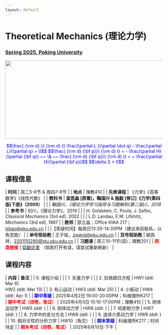 ```yaml
---
layout: default
---
```


<style>
table {
  font-family: arial, sans-serif;
  border-collapse: collapse;
  width: 100%;
}

td, th {
  border: 1px solid #dddddd;
  text-align: left;
  padding: 8px;
}

tr:nth-child(odd) {
  background-color: #dddddd;
}
</style>


<!-- <h2>
<font color="red">
*** Notice: links are not maintained after the end of course! 
</font>
</h2> -->

# <b>Theoretical Mechanics (理论力学)</b>

### <u>Spring 2025, Peking University</u>

<div style="display: flex; justify-content: center;">
<img src="http://friendshao.github.io/teaching/thmech19/thmech.png" width="550" height="250">
</div>


<p align="center">
<font color="blue">
$$\frac{ {\rm d} }{ {\rm d} t} \frac{\partial L }{\partial \dot q} - \frac{\partial L}{\partial q}  = 0$$
$$\frac{ {\rm d} {\bf p}}{ {\rm d} t} = - \frac{\partial H}{\partial {\bf q}} ~~ \& ~~ \frac{ {\rm d} {\bf q}}{ {\rm d} t} = + \frac{\partial H}{\partial {\bf p}}$$
$$\delta S = 0$$
</font>
</p>


## 课程信息

| **时间** |  周二5-6节 & 周四7-8节 |
| **地点** | 理教410 |
| **先修课程** | 《力学》《高等数学》《线性代数》 |
| **教科书** | **梁昆淼 [原著]，鞠国兴 & 施毅 [修订]《力学(第四版)下册》（2009）** |
| | *鞠国兴，《理论力学学习指导与习题解析(第二版)》，2018* |
| **参考书** | 刘川，《理论力学》，2019 |
| | H. Goldstein, C. Poole, J. Safko, *Classical Mechanics* (3rd ed), 2002 |
| | L.D. Landau, E.M. Lifshitz, *Mechanics* (3rd ed), 1987 |
| **教师** | 邵立晶；Office KIAA 217；lshao@pku.edu.cn | 
| |【答疑时间】每周日13:30-14:30PM（建议来前联系，以免空跑） |
| **单号班助教** |  王子铭，zwang@pku.edu.cn |
| **双号班助教** |  姬佩祥，2201110290@stu.pku.edu.cn |
| **习题课** | 周三10-11节(双)；理教201 |
| <font color="red"><b>网盘链接</b></font> | [猛戳这里](https://disk.pku.edu.cn/link/AA35A011743E6343708D97C5F0A5A2E084) （倘若打开有误，请尝试重新刷新） |

<p></p>

## 课程内容

| **内容** | **备注** |
| 0. 课程介绍 | |
| 1. 矢量力学 | |
| 2. 拉格朗日方程 | HW1 (ddl: Mar 6)<br>HW2 (ddl: Mar 13) |
| 3. 有心运动  | HW3 (ddl: Mar 25) |
| 4. 小振动  | HW4 (ddl: Apr 1) |
| <font color="blue"><b>期中答疑</b></font> | 2025年4月2日·19:00-20:00PM；科维理所K217 |  
| <font color="red"><b>期中考试（闭卷，笔试）</b></font> | 2025年4月3日·15:10-17:00PM；理教410 |
| 5. 刚体运动学 |  HW5 (ddl: ) |
| 6. 刚体动力学 |  HW6 (ddl: ) |
| 7. 哈密顿力学 |  HW7 (ddl: ) |
| 8. 力学中的变分方法  | HW8 (ddl: ) |
| 9. 连续介质动力学 | HW9 (ddl: ) |
| 10. 相对论性的分析力学 | HW10（免交） |
| <font color="blue"><b>期末答疑</b></font> | 科维理所K217；时间待定 |
| <font color="red"><b>期末考试（闭卷，笔试）</b></font> |  2025年6月10日·下午 | 

<!-- <p></p>

<p></p>

<!-- ## 学生对课程的总体评价

<div style="display: flex; justify-content: center;">
<img src="tm22_score.png" width="880">
</div> -->

<script type="text/x-mathjax-config">
  MathJax.Hub.Config({
    tex2jax: {
      inlineMath: [ ['$','$'] ],
      processEscapes: true
    }
  });
</script>
<script type="text/javascript" src="https://cdn.mathjax.org/mathjax/latest/MathJax.js?config=TeX-AMS-MML_HTMLorMML">
</script>

